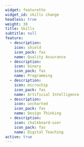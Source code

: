 ```yaml
---
widget: featurette
widget_id: skills change
headless: true
weight: 30
title: Skills
subtitle: null
feature:
  - description: 
    icon: shield
    icon_pack: fas
    name: Quality Assurance
  - description: 
    icon: binary
    icon_pack: fas
    name: Programming
  - description:
    icon: microchip
    icon_pack: fas
    name: Artificial Intelligence
  - description:
    icon: uncharted
    icon_pack: fas
    name: Design Thinking
  - description:
    icon: chalkboard-user
    icon_pack: fas
    name: Digital Teaching   
active: true
---
```

